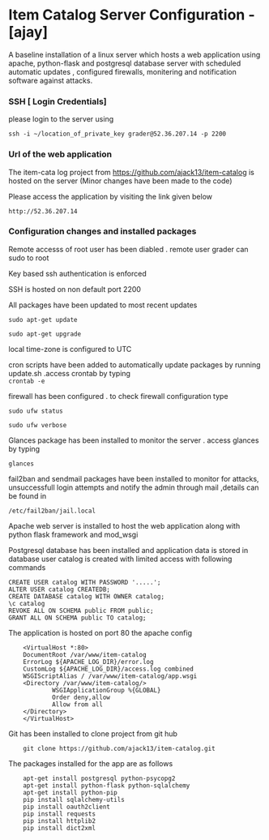 # Item Catalog Server Configuration - [ajay]
A baseline installation of a linux server which hosts a web application using apache, python-flask and postgresql database server with scheduled automatic updates , configured firewalls, monitering and notification software against attacks.

### SSH [ Login Credentials]
please login to the server using 

``
ssh -i ~/location_of_private_key grader@52.36.207.14 -p 2200
``

### Url of the web application
The item-cata log project from  https://github.com/ajack13/item-catalog is hosted on the server  (Minor changes have been made to the code)

Please access the application by visiting the link given below

``
http://52.36.207.14
``
### Configuration changes and installed packages
Remote accesss of root user has been diabled . remote user grader can sudo to root

Key based ssh authentication is enforced 

SSH is hosted on non default port 2200

All packages have been updated to most recent updates

``
sudo apt-get update
``

``
sudo apt-get upgrade
``

local time-zone is configured to UTC

cron scripts have been added to automatically update packages by running update.sh .access crontab by typing  
``
crontab -e
``

firewall has been configured . to check firewall configuration type 

``
sudo ufw status
``

``
sudo ufw verbose
``

Glances package has been installed to monitor the server . access glances by typing 

``
glances
``

fail2ban and sendmail packages have been installed to monitor for attacks, unsuccessfull login attempts and notify the admin through mail 
,details can be found in 

``
/etc/fail2ban/jail.local
``

Apache web server is installed to host the web application along with python flask framework and mod_wsgi

Postgresql database has been installed and application data is stored in database user catalog is created with limited access with following commands

    CREATE USER catalog WITH PASSWORD '.....';
    ALTER USER catalog CREATEDB;
    CREATE DATABASE catalog WITH OWNER catalog;
    \c catalog
    REVOKE ALL ON SCHEMA public FROM public;
    GRANT ALL ON SCHEMA public TO catalog;
 
The application is hosted on port 80 the apache config


        <VirtualHost *:80>
        DocumentRoot /var/www/item-catalog
        ErrorLog ${APACHE_LOG_DIR}/error.log
        CustomLog ${APACHE_LOG_DIR}/access.log combined
        WSGIScriptAlias / /var/www/item-catalog/app.wsgi
        <Directory /var/www/item-catalog/>
                WSGIApplicationGroup %{GLOBAL}
                Order deny,allow
                Allow from all
        </Directory>
        </VirtualHost>


Git has been installed to clone project from git hub
        
        git clone https://github.com/ajack13/item-catalog.git
        
The packages installed for the app are as follows

        apt-get install postgresql python-psycopg2
        apt-get install python-flask python-sqlalchemy
        apt-get install python-pip
        pip install sqlalchemy-utils
        pip install oauth2client
        pip install requests
        pip install httplib2
        pip install dict2xml






